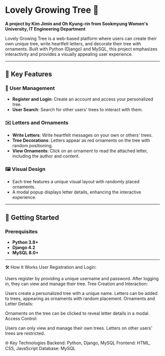 # Lovely Growing Tree 🌳
**A project by Kim Jimin and Oh Kyung-rin from Sookmyung Women's University, IT Engineering Department**



Lovely Growing Tree is a web-based platform where users can create their own unique tree, write heartfelt letters, and decorate their tree with ornaments. Built with Python (Django) and MySQL, this project emphasizes interactivity and provides a visually appealing user experience.

---

## 🌟 Key Features

### 🌲 User Management
- **Register and Login**: Create an account and access your personalized tree.
- **User Search**: Search for other users' trees to interact with them.

### ✉️ Letters and Ornaments
- **Write Letters**: Write heartfelt messages on your own or others' trees.
- **Tree Decorations**: Letters appear as red ornaments on the tree with random positioning.
- **View Ornaments**: Click on an ornament to read the attached letter, including the author and content.

### 🖼️ Visual Design
- Each tree features a unique visual layout with randomly placed ornaments.
- A modal popup displays letter details, enhancing the interactive experience.

---

## 🚀 Getting Started

### Prerequisites
- **Python 3.8+**
- **Django 4.2**
- **MySQL 8.0+**

---


🛠️ How It Works
User Registration and Login:

Users register by providing a unique username and password.
After logging in, they can view and manage their tree.
Tree Creation and Interaction:

Users create a personalized tree with a unique name.
Letters can be added to trees, appearing as ornaments with random placement.
Ornaments and Letter Details:

Ornaments on the tree can be clicked to reveal letter details in a modal.
Access Control:

Users can only view and manage their own trees. Letters on other users' trees are restricted.



🌐 Key Technologies
Backend: Python, Django, MySQL
Frontend: HTML, CSS, JavaScript
Database: MySQL

